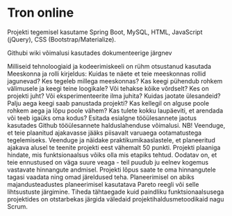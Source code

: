 <H1>Tron online</H1>
<P>Projekti tegemisel kasutame Spring Boot, MySQL, HTML, JavaScript (jQuery), CSS (Bootstrap/Materialize).</P>


Githubi wiki võimalusi kasutades dokumenteerige järgnev

Milliseid tehnoloogiaid ja kodeerimiskeeli on rühm otsustanud kasutada
Meeskonna ja rolli kirjeldus: Kuidas te näete et teie meeskonnas rollid jagunevad? Kes tegeleb millega meeskonnas? 
Kas keegi pühendub rohkem välimusele ja keegi teine loogikale? Või tehakse kõike võrdselt? Kes on projekti juht? 
Või eksperimenteerite ilma juhita? Kuidas jaotate ülesandeid? Palju aega keegi saab panustada projekti? 
Kas kellegil on alguse poole rohkem aega ja lõpu poole vähem? Kas tulete kokku laupäeviti, et arendada või teeb igaüks oma kodus?
Esitada esialgne tööülesannete jaotus kasutades Github tööülesannete halduslahenduse võimalusi. 
NB! Veenduge, et teie plaanitud ajakavasse jääks piisavalt varuaega ootamatustega tegelemiseks.
Veenduge ja näidake praktikumikaaslastele, et planeeritud ajakava alusel te teenite projekti eest vähemalt 50 punkti.
Projekti plaaniga hindate, mis funktsionaalsus võiks olla mis etapiks tehtud. Oodatav on, et teie ennustused on väga suure veaga - 
teil puudub ju eelnev kogemus vastavate hinnangute andmisel. Projekti lõpus saate te oma hinnangutele tagasi vaadata ning omad 
järeldused teha. Planeerimisel on abiks majandusteadustes planeerimisel kasutatava Pareto reegli või selle lihtsustuste järgimine. 
Tiheda tähtaegade kuid paindliku funktsionaalsusega projektides on otstarbekas järgida väledaid projektihaldusmetoodikaid nagu Scrum.
